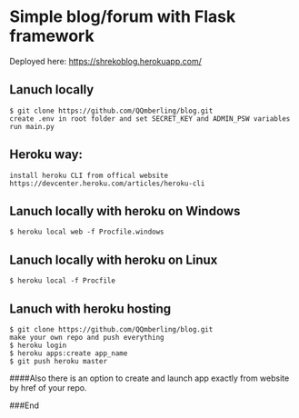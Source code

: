 # Simple blog/forum with Flask framework

Deployed here:
https://shrekoblog.herokuapp.com/

## Lanuch locally

    $ git clone https://github.com/QQmberling/blog.git
	create .env in root folder and set SECRET_KEY and ADMIN_PSW variables
	run main.py

## Heroku way:
    install heroku CLI from offical website https://devcenter.heroku.com/articles/heroku-cli
## Lanuch locally with heroku on Windows
	$ heroku local web -f Procfile.windows
## Lanuch locally with heroku on Linux
	$ heroku local -f Procfile
## Lanuch with heroku hosting
	$ git clone https://github.com/QQmberling/blog.git
	make your own repo and push everything
	$ heroku login
	$ heroku apps:create app_name
	$ git push heroku master
####Also there is an option to create and launch app exactly from website by href of your repo.

###End

